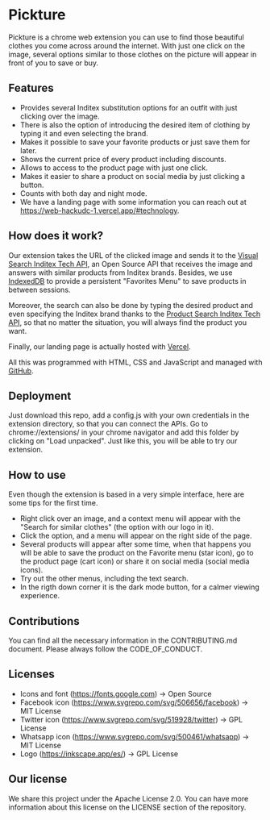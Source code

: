 # Pickture 
Pickture is a chrome web extension you can use to find those beautiful clothes you come across around the internet. With just one click on the image, several options similar to those clothes on the picture will appear in front of you to save or buy.

## Features
- Provides several Inditex substitution options for an outfit with just clicking over the image.
- There is also the option of introducing the desired item of clothing by typing it and even selecting the brand.
- Makes it possible to save your favorite products or just save them for later.
- Shows the current price of every product including discounts.
- Allows to access to the product page with just one click.
- Makes it easier to share a product on social media by just clicking a button.
- Counts with both day and night mode.
- We have a landing page with some information you can reach out at https://web-hackudc-1.vercel.app/#technology.

## How does it work?
Our extension takes the URL of the clicked image and sends it to the [Visual Search Inditex Tech API](https://developer.inditex.com/apimktplc/web/products/pubapimkt/protocols/REST/apis/visual-search/overview), an Open Source API that receives the image and answers with similar products from Inditex brands.
Besides, we use [IndexedDB](https://developer.mozilla.org/en-US/docs/Web/API/IndexedDB_API) to provide a persistent "Favorites Menu" to save products in between sessions. 

Moreover, the search can also be done by typing the desired product and even specifying the Inditex  brand thanks to the [Product Search Inditex Tech API](https://developer.inditex.com/apimktplc/web/products/pubapimkt/protocols/REST/apis/product-search/overview), so that no matter the situation, you will always find the product you want.

Finally, our landing page is actually hosted with [Vercel](https://vercel.com/).

All this was programmed with HTML, CSS and JavaScript and managed with [GitHub](https://github.com/).

## Deployment
Just download this repo, add a config.js with your own credentials in the extension directory, so that you can connect the APIs. Go to chrome://extensions/ in your chrome navigator and add this folder by clicking on "Load unpacked". Just like this, you will be able to try our extension.

## How to use
Even though the extension is based in a very simple interface, here are some tips for the first time.
- Right click over an image, and a context menu will appear with the "Search for similar clothes" (the option with our logo in it).
- Click the option, and a menu will appear on the right side of the page.
- Several products will appear after some time, when that happens you will be able to save the product on the Favorite menu (star icon), go to the product page (cart icon) or share it on social media (social media icons).
- Try out the other menus, including the text search.
- In the rigth down corner it is the dark mode button, for a calmer viewing experience. 

## Contributions
You can find all the necessary information in the CONTRIBUTING.md document. Please always follow the CODE_OF_CONDUCT.

## Licenses
- Icons and font (https://fonts.google.com) -> Open Source
- Facebook icon (https://www.svgrepo.com/svg/506656/facebook) -> MIT License
- Twitter icon (https://www.svgrepo.com/svg/519928/twitter) -> GPL License
- Whatsapp icon (https://www.svgrepo.com/svg/500461/whatsapp) -> MIT License
- Logo (https://inkscape.app/es/) -> GPL License

## Our license
We share this project under the Apache License 2.0. You can have more information about this license on the LICENSE section of the repository.